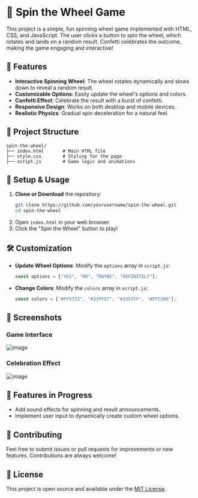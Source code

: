 
# 🎡 Spin the Wheel Game

This project is a simple, fun spinning wheel game implemented with HTML, CSS, and JavaScript. The user clicks a button to spin the wheel, which rotates and lands on a random result. Confetti celebrates the outcome, making the game engaging and interactive!

## 🚀 Features
- **Interactive Spinning Wheel**: The wheel rotates dynamically and slows down to reveal a random result.
- **Customizable Options**: Easily update the wheel's options and colors.
- **Confetti Effect**: Celebrate the result with a burst of confetti.
- **Responsive Design**: Works on both desktop and mobile devices.
- **Realistic Physics**: Gradual spin deceleration for a natural feel.

## 📂 Project Structure
```
spin-the-wheel/
├── index.html       # Main HTML file
├── style.css        # Styling for the page
├── script.js        # Game logic and animations
```

## 🔧 Setup & Usage
1. **Clone or Download** the repository:
   ```bash
   git clone https://github.com/yourusername/spin-the-wheel.git
   cd spin-the-wheel
   ```
2. Open `index.html` in your web browser.
3. Click the "Spin the Wheel" button to play!

## 🛠️ Customization
- **Update Wheel Options**:
  Modify the `options` array in `script.js`:
  ```javascript
  const options = ["YES", "NO", "MAYBE", "DEFINITELY"];
  ```
- **Change Colors**:
  Modify the `colors` array in `script.js`:
  ```javascript
  const colors = ["#FF5733", "#33FF57", "#3357FF", "#FFC300"];
  ```

## 📸 Screenshots
### Game Interface
![image](https://github.com/user-attachments/assets/e35a744b-e513-4ab1-a514-ded9f079d950)


### Celebration Effect
![image](https://github.com/user-attachments/assets/19991d83-9cb7-459d-b360-0b509ed901dd)


## 🌟 Features in Progress
- Add sound effects for spinning and result announcements.
- Implement user input to dynamically create custom wheel options.

## 🤝 Contributing
Feel free to submit issues or pull requests for improvements or new features. Contributions are always welcome!

## 📄 License
This project is open source and available under the [MIT License](LICENSE).
